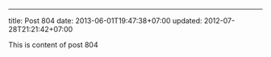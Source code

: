 ---
title: Post 804
date: 2013-06-01T19:47:38+07:00
updated: 2012-07-28T21:21:42+07:00

This is content of post 804